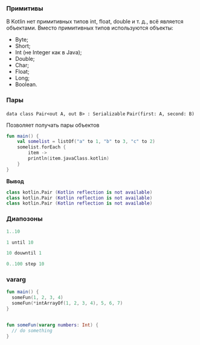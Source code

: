 ### Примитивы 

В Kotlin нет примитивных типов int, float, double и т. д., всё является объектами. 
Вместо примитивных типов используются объекты: 
- Byte; 
- Short; 
- Int (не Integer как в Java); 
- Double; 
- Char; 
- Float; 
- Long; 
- Boolean. 

### Пары

`data class Pair<out A, out B> : Serializable`
`Pair(first: A, second: B)`


Позволяет получать пары объектов

```kotlin
fun main() {
    val somelist = listOf("a" to 1, "b" to 3, "c" to 2)
    somelist.forEach {
        item -> 
        println(item.javaClass.kotlin)
    }
}
```

**Вывод**
```kotlin
class kotlin.Pair (Kotlin reflection is not available)
class kotlin.Pair (Kotlin reflection is not available)
class kotlin.Pair (Kotlin reflection is not available)
```


### Диапозоны

```kotlin
1..10

1 until 10

10 douwntil 1

0..100 step 10
```

### vararg

```kotlin
fun main() {
  someFun(1, 2, 3, 4)
  someFun(*intArrayOf(1, 2, 3, 4), 5, 6, 7)
}


fun someFun(vararg numbers: Int) {
  // do something
}
```

